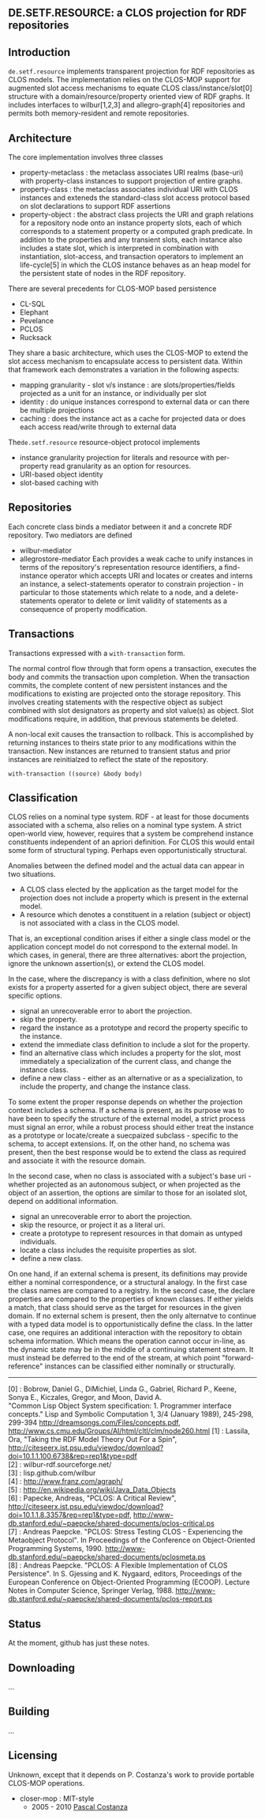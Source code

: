 

DE.SETF.RESOURCE: a CLOS projection for RDF repositories
-------

Introduction
------------
 `de.setf.resource` implements transparent projection for RDF repositories as CLOS models.
 The implementation relies on the CLOS-MOP support for augmented slot access mechanisms to
 equate CLOS class/instance/slot[0] structure with a domain/resource/property oriented view of RDF graphs. It includes
 interfaces to wilbur[1,2,3] and allegro-graph[4] repositories and permits both memory-resident and remote
 repositories.

Architecture
------------
 The core implementation involves three classes

 - property-metaclass : the metaclass associates URI realms (base-uri) with property-class instances to support
   projection of entire graphs.
 - property-class : the metaclass associates individual URI with CLOS instances and exteneds the standard-class
   slot access protocol based on slot declarations to support RDF assertions
 - property-object : the abstract class projects the URI and graph relations for a repository node onto
   an instance property slots, each of which corresponds to a statement property or
   a computed graph predicate. In addition to the properties and any transient slots, each instance also includes
   a state slot, which is interpreted in combination
   with instantiation, slot-access, and transaction operators to implement an life-cycle[5] in which 
   the CLOS instance behaves as an heap model for the persistent state of nodes in the RDF repository.

There are several precedents for CLOS-MOP based persistence

- CL-SQL
- Elephant
- Pevelance
- PCLOS
- Rucksack

They share a basic architecture, which uses the CLOS-MOP to extend the slot access mechanism to encapsulate access to persistent data.
Within that framework each demonstrates a variation in the following aspects:

- mapping granularity - slot v/s instance : are slots/properties/fields projected as a unit for an instance, or individually per slot
- identity : do unique instances correspond to external data or can there be multiple projections
- caching : does the instance act as a cache for projected data or does each access read/write through to external data

The`de.setf.resource` resource-object protocol implements

- instance granularity projection for literals and resource with per-property read granularity as an option for resources.
- URI-based object identity
- slot-based caching with

Repositories
------------
Each concrete class binds a mediator between it and a concrete RDF repository. Two mediators are defined
- wilbur-mediator
- allegrostore-mediator
Each provides a weak cache to unify instances in terms of the repository's representation resource identifiers,
a find-instance operator which accepts URI and locates or creates and interns an instance, a select-statements operator
to constrain projection - in particular to those statements which relate to a node, and a delete-statements
operator to delete or limit validity of statements as a consequence of property modification.

Transactions
------------
Transactions expressed with a `with-transaction` form.

The normal control flow through that form  opens a transaction,
 executes the body and commits the transaction upon completion. When the transaction commits, the complete content of
 new persistent instances and the modifications to existing are projected onto the storage repository. This involves
 creating statements with the respective object as subject combined with slot designators as property and slot value(s)
 as object. Slot modifications require, in addition, that previous statements be deleted.

A non-local exit causes the transaction to rollback. This is accomplished by returning instances to theirs state
prior to any modifications within the transaction. New instances are returned to transient status and prior instances
are reinitialzed to reflect the state of the repository.

    with-transaction ((source) &body body)

Classification
--------------

CLOS relies on a nominal type system. RDF - at least for those documents associated with a schema, also relies on a
nominal type system. A strict open-world view, however, requires that a system be comprehend instance constituents
independent of an apriori definition. For CLOS this would entail some form of structural typing.
Perhaps even opportunistically structural.

Anomalies between the defined model and the actual data can appear in two situations.

- A CLOS class elected by the application as the target model for the projection does not include a property which is present in the
  external model.
- A resource which denotes a constituent in a relation (subject or object) is not associated with a class in the CLOS model.

That is, an exceptional condition arises if either a single class model or the application concept model do not correspond to the external model.
In which cases, in general, there are three alternatives: abort the projection, ignore the unknown assertion(s), or extend the CLOS model.

In the case, where the discrepancy is with a class definition, where no slot exists for a property asserted for a given subject object,
there are several specific options.

- signal an unrecoverable error to abort the projection.
- skip the property.
- regard the instance as a prototype and record the property specific to the instance.
- extend the immediate class definition to include a slot for the property.
- find an alternative class which includes a property for the slot, most immediately a specialization of the current class, and change the instance class.
- define a new class - either as an alternative or as a specialization, to include the property, and change the instance class.

To some extent the proper response depends on whether the projection context includes a schema.
If a schema is present, as its purpose was to have been to specify the structure of the external model, a strict process must signal an error, while
a robust process should either treat the instance as a prototype or locate/create a suecpaized subclass - specific to the schema, to accept extensions.
If, on the other hand, no schema was present, then the best response would be to extend the class as required and associate it with the resource domain.


In the second case, when no class is associated with a subject's base uri - whether projected as an autonomous subject,
or when projected as the object of an assertion, the options are similar to those for an isolated slot, depend on additional information.

- signal an  unrecoverable error to abort the projection.
- skip the resource, or project it as a literal uri.
- create a prototype to represent resources in that domain as untyped individuals.
- locate a class includes the requisite properties as slot.
- define a new class.

On one hand, if an external schema is present, its definitions may provide either a nominal correspondence, or a structural analogy.
In the first case the class names are compared to a registry. In the second case, the declare properties are compared to
the properties of known classes. If either yields a match, that class should serve as the target for resources in the given domain.
If no external schem is present, then the only alternatve to continue with a typed data model is to opportunistically define the class.
In the latter case, one requires an additional interaction with the repository to obtain schema information. 
Which means the operation cannot occur in-line, as the dynamic state may be in the middle of a continuing statement stream.
It must instead be deferred to the end of the stream, at which point "forward-reference" instances can be classified either nominally or structurally.

 ---
 [0] : Bobrow, Daniel G., DiMichiel, Linda G., Gabriel, Richard P., Keene, Sonya E., Kiczales, Gregor, and Moon, David A.  
"Common Lisp Object System specification: 1. Programmer interface concepts." Lisp and Symbolic Computation 1, 3/4 (January 1989), 245-298, 299-394
http://dreamsongs.com/Files/concepts.pdf, http://www.cs.cmu.edu/Groups/AI/html/cltl/clm/node260.html
 [1] : Lassila, Ora, "Taking the RDF Model Theory Out For a Spin", http://citeseerx.ist.psu.edu/viewdoc/download?doi=10.1.1.100.6738&rep=rep1&type=pdf  
 [2] : wilbur-rdf.sourceforge.net/  
 [3] : lisp.github.com/wilbur  
 [4] : http://www.franz.com/agraph/  
 [5] : http://en.wikipedia.org/wiki/Java_Data_Objects  
 [6] :  Papecke, Andreas, "PCLOS: A Critical Review", http://citeseerx.ist.psu.edu/viewdoc/download?doi=10.1.1.8.3357&rep=rep1&type=pdf, http://www-db.stanford.edu/~paepcke/shared-documents/pclos-critical.ps  
 [7] : Andreas Paepcke. "PCLOS: Stress Testing CLOS - Experiencing the Metaobject Protocol". In Proceedings of the Conference on Object-Oriented Programming Systems, 1990.  http://www-db.stanford.edu/~paepcke/shared-documents/pclosmeta.ps  
 [8] : Andreas Paepcke. "PCLOS: A Flexible Implementation of CLOS Persistence". In S. Gjessing and K. Nygaard, editors, Proceedings of the European Conference on Object-Oriented Programming (ECOOP). Lecture Notes in Computer Science, Springer Verlag, 1988. http://www-db.stanford.edu/~paepcke/shared-documents/pclos-report.ps  

Status
------

At the moment, github has just these notes.


Downloading
-----------

...

Building
---------

...
 
Licensing
---------

Unknown, except that it depends on P. Costanza's work to provide portable CLOS-MOP operations.

- closer-mop :  MIT-style
  - 2005 - 2010 [Pascal Costanza](http://p-cos.net)

